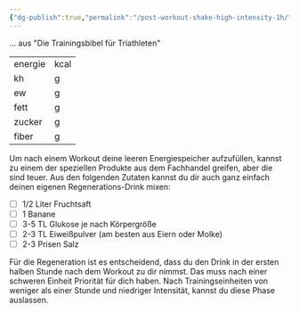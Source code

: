 ```yaml
---
{"dg-publish":true,"permalink":"/post-workout-shake-high-intensity-1h/"}
---
```



… aus "Die Trainingsbibel für Triathleten"

|         |      |
| ------- | ---- |
| energie | kcal |
| kh      | g    |
| ew      | g    |
| fett    | g    |
| zucker  | g    |
| fiber   | g    | 


Um nach einem Workout deine leeren Energiespeicher aufzufüllen, kannst zu einem der speziellen Produkte aus dem Fachhandel greifen, aber die sind teuer. Aus den folgenden Zutaten kannst du dir auch ganz einfach deinen eigenen Regenerations-Drink mixen:

- [ ] 1/2 Liter Fruchtsaft
- [ ] 1 Banane
- [ ] 3-5 TL Glukose je nach Körpergröße
- [ ] 2-3 TL Eiweißpulver (am besten aus Eiern oder Molke)
- [ ] 2-3 Prisen Salz

Für die Regeneration ist es entscheidend, dass du den Drink in der ersten halben Stunde nach dem Workout zu dir nimmst. Das muss nach einer schweren Einheit Priorität für dich haben. Nach Trainingseinheiten von weniger als einer Stunde und niedriger Intensität, kannst du diese Phase auslassen.
